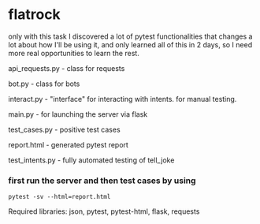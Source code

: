 # flatrock

only with this task I discovered a lot of pytest functionalities
that changes a lot about how I'll be using it, and only learned all of this in 2 days, so I need more real opportunities to learn the rest.

api_requests.py - class for requests

bot.py - class for bots

interact.py - "interface" for interacting with intents. for manual testing.

main.py - for launching the server via flask

test_cases.py - positive test cases 

report.html - generated pytest report

test_intents.py - fully automated testing of tell_joke
### first run the server and then test cases by using 
```
pytest -sv --html=report.html
```

Required libraries: json, pytest, pytest-html, flask, requests
